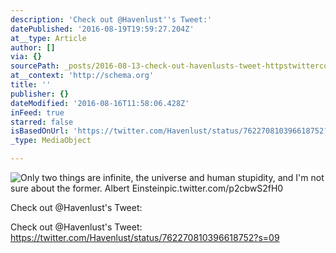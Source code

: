 ```yaml
---
description: 'Check out @Havenlust''s Tweet:'
datePublished: '2016-08-19T19:59:27.204Z'
at__type: Article
author: []
via: {}
sourcePath: _posts/2016-08-13-check-out-havenlusts-tweet-httpstwittercomhavenlust.md
at__context: 'http://schema.org'
title: ''
publisher: {}
dateModified: '2016-08-16T11:58:06.428Z'
inFeed: true
starred: false
isBasedOnUrl: 'https://twitter.com/Havenlust/status/762270810396618752?s=09'
_type: MediaObject

---
```

![Only two things are infinite, the universe and human stupidity, and I'm not sure about the former. Albert Einsteinpic.twitter.com/p2cbwS2fH0](https://pbs.twimg.com/media/CpQhJdQW8AAQ8S9.jpg:large)

Check out @Havenlust's Tweet:

Check out @Havenlust's Tweet: https://twitter.com/Havenlust/status/762270810396618752?s=09